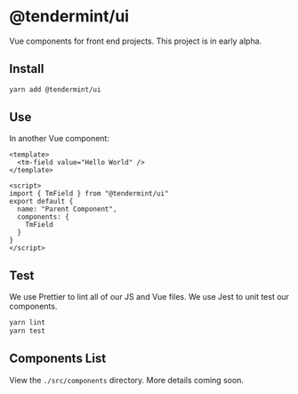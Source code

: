 # @tendermint/ui

Vue components for front end projects. This project is in early alpha.

## Install

```bash
yarn add @tendermint/ui
```

## Use

In another Vue component:

```vue
<template>
  <tm-field value="Hello World" />
</template>

<script>
import { TmField } from "@tendermint/ui"
export default {
  name: "Parent Component",
  components: {
    TmField
  }
}
</script>
```

## Test

We use Prettier to lint all of our JS and Vue files. We use Jest to unit test our components.

```bash
yarn lint
yarn test
```

## Components List

View the `./src/components` directory. More details coming soon.
